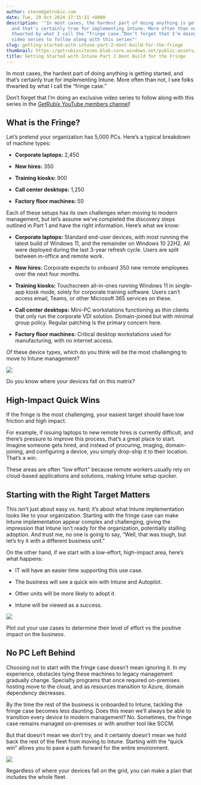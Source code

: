 ```yaml
---
author: steve@getrubix.com
date: Tue, 29 Oct 2024 17:15:31 +0000
description: '"In most cases, the hardest part of doing anything is getting started,
  and that’s certainly true for implementing Intune. More often than not, I see folks
  thwarted by what I call the “fringe case.”Don’t forget that I’m doing an exclusive
  video series to follow along with this series"'
slug: getting-started-with-intune-part-2-dont-build-for-the-fringe
thumbnail: https://getrubixsitecms.blob.core.windows.net/public-assets/content/v1/logo512.png
title: Getting Started with Intune Part 2 Dont Build for the Fringe
---
```


In most cases, the hardest part of doing anything is getting started, and that’s certainly true for implementing Intune. More often than not, I see folks thwarted by what I call the “fringe case.”

Don’t forget that I’m doing an exclusive video series to follow along with this series in the [GetRubix YouTube members channel](https://www.youtube.com/playlist?list=UUMOF6q8UjlE5AFO52ht-G_L6A)!

**What is the Fringe?**
-----------------------

Let’s pretend your organization has 5,000 PCs. Here’s a typical breakdown of machine types:

-   **Corporate laptops:** 2,450
    
-   **New hires:** 350
    
-   **Training kiosks:** 900
    
-   **Call center desktops:** 1,250
    
-   **Factory floor machines:** 50
    

Each of these setups has its own challenges when moving to modern management, but let’s assume we’ve completed the discovery steps outlined in Part 1 and have the right information. Here’s what we know:

-   **Corporate laptops:** Standard end-user devices, with most running the latest build of Windows 11, and the remainder on Windows 10 22H2. All were deployed during the last 3-year refresh cycle. Users are split between in-office and remote work.
    
-   **New hires:** Corporate expects to onboard 350 new remote employees over the next four months.
    
-   **Training kiosks:** Touchscreen all-in-ones running Windows 11 in single-app kiosk mode, solely for corporate training software. Users can’t access email, Teams, or other Microsoft 365 services on these.
    
-   **Call center desktops:** Mini-PC workstations functioning as thin clients that only run the corporate VDI solution. Domain-joined but with minimal group policy. Regular patching is the primary concern here.
    
-   **Factory floor machines:** Critical desktop workstations used for manufacturing, with no internet access.
    

Of these device types, which do you think will be the most challenging to move to Intune management?

![](https://getrubixsitecms.blob.core.windows.net/public-assets/content/v1/5dd365a31aa1fd743bc30b8e/b53c4c96-6396-4f34-86d8-e9467b9628c8/SCR-20241029-ltco.png)

Do you know where your devices fall on this matrix?

**High-Impact Quick Wins**
--------------------------

If the fringe is the most challenging, your easiest target should have low friction and high impact.

For example, if issuing laptops to new remote hires is currently difficult, and there’s pressure to improve this process, that’s a great place to start. Imagine someone gets hired, and instead of procuring, imaging, domain-joining, and configuring a device, you simply drop-ship it to their location. That’s a win.

These areas are often “low effort” because remote workers usually rely on cloud-based applications and solutions, making Intune setup quicker.

**Starting with the Right Target Matters**
------------------------------------------

This isn’t just about easy vs. hard; it’s about what Intune implementation looks like to your organization. Starting with the fringe case can make Intune implementation appear complex and challenging, giving the impression that Intune isn’t ready for the organization, potentially stalling adoption. And trust me, no one is going to say, “Well, that was tough, but let’s try it with a different business unit.”

On the other hand, if we start with a low-effort, high-impact area, here’s what happens:

-   IT will have an easier time supporting this use case.
    
-   The business will see a quick win with Intune and Autopilot.
    
-   Other units will be more likely to adopt it.
    
-   Intune will be viewed as a success.
    

![](https://getrubixsitecms.blob.core.windows.net/public-assets/content/v1/5dd365a31aa1fd743bc30b8e/feeb332e-6d19-44bd-a4d2-db8d78583c90/SCR-20241029-ltes.png)

Plot out your use cases to determine their level of effort vs the positive impact on the business.

**No PC Left Behind**
---------------------

Choosing not to start with the fringe case doesn’t mean ignoring it. In my experience, obstacles tying these machines to legacy management gradually change. Specialty programs that once required on-premises hosting move to the cloud, and as resources transition to Azure, domain dependency decreases.

By the time the rest of the business is onboarded to Intune, tackling the fringe case becomes less daunting. Does this mean we’ll always be able to transition every device to modern management? No. Sometimes, the fringe case remains managed on-premises or with another tool like SCCM.

But that doesn’t mean we don’t try, and it certainly doesn’t mean we hold back the rest of the fleet from moving to Intune. Starting with the “quick win” allows you to pave a path forward for the entire environment.

![](https://getrubixsitecms.blob.core.windows.net/public-assets/content/v1/5dd365a31aa1fd743bc30b8e/59770f6c-7fc0-4232-8371-7e9b6b2aa014/SCR-20241029-ltfz.png)

Regardless of where your devices fall on the grid, you can make a plan that includes the whole fleet.